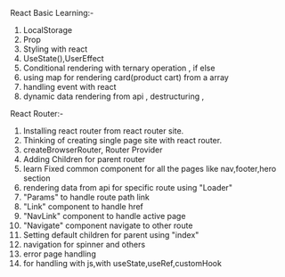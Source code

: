 React Basic Learning:-
1. LocalStorage
2. Prop
3. Styling with react  
4. UseState(),UserEffect
5. Conditional rendering with ternary operation , if else
6. using map for rendering card(product cart) from a array
7. handling event with react 
8. dynamic data rendering from api , destructuring , 
   
React Router:-
1. Installing react router from react router site.
2. Thinking of creating single page site with react router.
3. createBrowserRouter, Router Provider
4. Adding Children for parent router
5. learn Fixed common component for all the pages like nav,footer,hero section
6. rendering data from api for specific route using "Loader"
7. "Params" to handle route path link  
8. "Link" component to handle href <a>
9. "NavLink" component to handle active page
10. "Navigate" component navigate to other route
11. Setting default children for parent using "index"
12. navigation for spinner and others 
13. error page handling
14. for handling with js,with useState,useRef,customHook
 

   